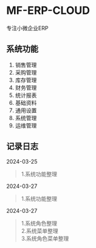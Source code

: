 # MF-ERP-CLOUD

专注小微企业ERP

## 系统功能

1. 销售管理
2. 采购管理
3. 库存管理
4. 财务管理
5. 统计报表
6. 基础资料
7. 通用设置
8. 系统管理
9. 运维管理

## 记录日志

2024-03-25
> 1.系统功能整理<br/>

2024-03-27
> 1.系统功能整理<br/>

2024-03-27
> 1.系统角色整理<br/>
> 2.系统菜单整理<br/>
> 3.系统角色菜单整理<br/>
 


